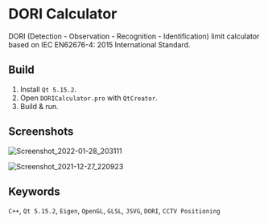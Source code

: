 # DORI Calculator
DORI (Detection - Observation - Recognition - Identification) limit calculator based on IEC EN62676-4: 2015 International Standard.

## Build
1) Install `Qt 5.15.2`.
2) Open `DORICalculator.pro` with `QtCreator`.
3) Build & run. 

## Screenshots
![Screenshot_2022-01-28_203111](https://github.com/berkbavas/DORICalculator/assets/53399385/62fcb5e9-cb15-4de1-bce7-74fedfb331a7)

![Screenshot_2021-12-27_220923](https://github.com/berkbavas/DORICalculator/assets/53399385/ca87489b-98b4-4473-b18f-8602b4e579af)

## Keywords
`C++`,
`Qt 5.15.2`,
`Eigen`,
`OpenGL`,
`GLSL`,
`JSVG`,
`DORI`,
`CCTV Positioning`
